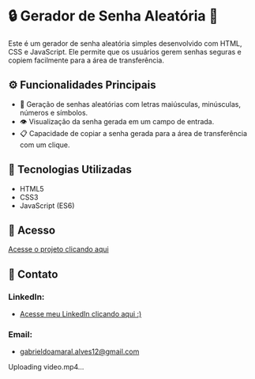 # 🔒 Gerador de Senha Aleatória 🔑

Este é um gerador de senha aleatória simples desenvolvido com HTML, CSS e JavaScript. Ele permite que os usuários gerem senhas seguras e copiem facilmente para a área de transferência.

## ⚙️ Funcionalidades Principais

- 🔄 Geração de senhas aleatórias com letras maiúsculas, minúsculas, números e símbolos.
- 👁️ Visualização da senha gerada em um campo de entrada.
- 📋 Capacidade de copiar a senha gerada para a área de transferência com um clique.

## 🚀 Tecnologias Utilizadas

- HTML5
- CSS3
- JavaScript (ES6)

## 🔗 Acesso

[Acesse o projeto clicando aqui](https://skypse.github.io/Projeto-10-JavaScript-Random-Password-Generator/)

## 📧 Contato

### LinkedIn:
- [Acesse meu LinkedIn clicando aqui :)](https://www.linkedin.com/in/gabriel-do-amaral-alves-3a1055236/)

### Email:
- gabrieldoamaral.alves12@gmail.com


Uploading video.mp4…

